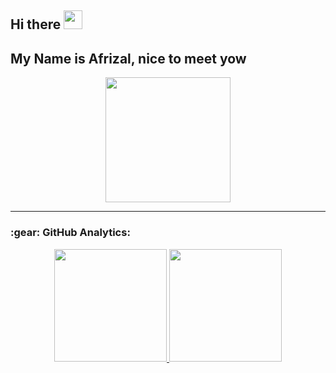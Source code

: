 ## Hi there <img src="https://raw.githubusercontent.com/TheDudeThatCode/TheDudeThatCode/master/Assets/Hi.gif" width="30px" height="30px">

## My Name is Afrizal, nice to meet yow

<p align="center">
  <img width="200" src="https://media.giphy.com/media/jIgXf4hgbHCeKiXpvt/giphy.gif">
</p>

---

<h3 align="left">:gear: GitHub Analytics:</h3>
<div align="center">
  <a href="https://github.com/4friizal">
    <img height="180em" src="https://github-readme-stats-eight-theta.vercel.app/api?username=4friizal&show_icons=true&theme=algolia&include_all_commits=true&count_private=true"/>
    <img height="180em" src="https://github-readme-stats-eight-theta.vercel.app/api/top-langs/?username=4friizal&layout=compact&langs_count=8&theme=algolia"/>
  </a>
</div>